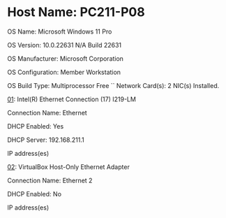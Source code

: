 # Host Name:                 PC211-P08

OS Name:                   Microsoft Windows 11 Pro

OS Version:                10.0.22631 N/A Build 22631

OS Manufacturer:           Microsoft Corporation

OS Configuration:          Member Workstation

OS Build Type:             Multiprocessor Free
``
Network Card(s):           2 NIC(s) Installed.

 [01]: Intel(R) Ethernet Connection (17) I219-LM
                           
Connection Name: Ethernet
                                 
DHCP Enabled:    Yes
                                 
DHCP Server:     192.168.211.1
                                 
IP address(es)
                                 
[01]: 192.168.211.139
                                 
[02]: fe80::fb8d:94b8:7a27:d692

[02]: VirtualBox Host-Only Ethernet Adapter

Connection Name: Ethernet 2
                                 
DHCP Enabled:    No
                                 
IP address(es)
                                 
[01]: 192.168.56.1
                                 
[02]: fe80::e407:d7df:8a15:fab0
```

